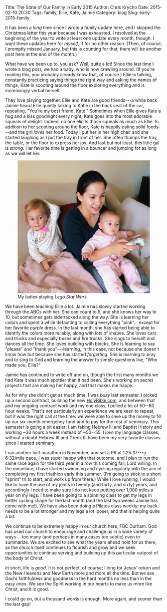 Title: The State of Our Family in Early 2015
Author: Chris Krycho
Date: 2015-02-10 20:30
Tags: family, Ellie, Kate, Jaimie
Category: blog
Slug: early-2015-family

It has been a *long* time since I wrote a family update here, and I skipped the Christmas letter this year because I was exhausted. I resolved at the beginning of the year to write at least one update every month, though. I want these updates here for *myself*, if for no other reason. (Then, of course, I promptly missed January, but this is counting for that; there will be another post here at the end of the month.)

What have we been up to, you ask? Well, quite a lot! Since the last time I wrote a blog post, we had a baby, who is now crawling around. (If you're reading this, you probably already know that, of course.) Ellie is talking, constantly practicing saying things the right way and asking the names of things; Kate is scooting around the floor exploring everything and is increasingly verbal herself.

They love playing together. Ellie and Kate are good friends---a while back Jaimie heard Ellie quietly talking to Katie in the back seat of the car, repeating, "You're my best friend, Kate." Sometimes when Ellie gives Kate a hug and a kiss goodnight every night, Kate goes into the most adorable squeals of delight. Indeed, no one elicits those squeals as much as Ellie. In addition to her scooting around the floor, Kate is happily eating solid foods---and the girl *loves* her food. Today I put her in her high chair and she started laughing as I put the tray in front of her. She often thumps the tray, the table, or the floor to express her joy. And last but not least, this little gal is *strong*. Her favorite time is getting in a bouncer and jumping for as long as we will let her.

<figure>
<img src="/images/girls-games.jpg" title="My ladies playing Lego Star Wars"/>
<figcaption>My ladies playing <i>Lego Star Wars</i></figcaption>
</figure>

We have been teaching Ellie a lot. Jaimie has slowly started working through the ABCs with her. She can count to 5, and she knows her way to 10, but sometimes gets sidetracked along the way. She is learning her colors and spent a while defaulting to calling everything "pink"... except for her favorite *purple* dress. In the last month, she has started being able to identify the colors more reliably, along with lots of shapes. She loves cars and trucks and especially buses and fire trucks. She sings to herself and dances all the time. She loves building with blocks. She is learning to say "please" and "thank you"---learning, in this case, not because she doesn't know how but because she has started *forgetting*. She is learning to pray and to sing to God and learning the answer to simple questions like, "Who made you, Ellie?"

Jaimie has continued to write off and on, though the first many months we had Kate it was much spottier than it had been. She's working on secret projects that are making her happy, and that makes me happy.

As for why she didn't get as much time, I was *busy* last semester. I picked up a second contract, building the new [HolyBible.com], and between that and my ongoing contract work and my one class, I pulled a lot of 50--60 hour weeks. That's not particularly an experience we are keen to repeat, but it was the right call at the time: we were able to save up the money to fill up our six-month emergency fund and to pay for the rest of seminary. This semester is going a bit easier: I am taking Hebrew III and Baptist History and working ~30 hours a week instead of ~50--55. I *love* my language classes; without a doubt Hebrew III and Greek III have been my very favorite classes since I started seminary.

I ran another half marathon in November, and set a PR at 1:25:37---a 6:32/mile pace. I was super happy with that outcome, and I plan to run the same race again for the third year in a row this coming fall, Lord willing. In the meantime, I have started swimming and cycling regularly with the aim of completing my first triathlon early this summer. (I'm going to stick to a short "sprint" tri to start, and work up from there.) While I love running, I would like to have the use of my joints in twenty (and forty, and sixty) years, and accordingly I need to make sure I do not keep putting over 1,000 miles a year on my legs. I have been going to a spinning class to get my legs in better cycling shape for the last month (and the last two weeks Jaimie has come with me!). We have also been doing a Pilates class weekly; my back needs to be a lot stronger and my legs a lot looser, and that is helping quite a bit.

We continue to be extremely happy in our church here, FBC Durham. God has used our church to encourage and challenge us in a wide variety of ways---too many (and perhaps in many cases too subtle) even to summarize. We are excited to see what the years ahead hold for us there, as the church itself continues to flourish and grow and we seek opportunities to continue serving and building up this particular outpost of the body of Christ.

In short, life is *good*. It is not perfect, of course; I long for Jesus' return and the New Heavens and New Earth more and more all the time. But we see God's faithfulness and goodness in the hard months no less than in the easy ones. We see the Spirit working in our hearts to make us more like Christ, and it is good.

I could go on, but a thousand words is enough. More again, and sooner than the last gap!

[HolyBible.com]: //holybible.com